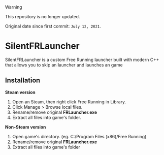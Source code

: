> [!WARNING]
> This repository is no longer updated.
>
> Original date since first commit: `July 12, 2021`.

# SilentFRLauncher
SilentFRLauncher is a custom Free Running launcher built with modern C++ that allows you to skip an launcher and launches an game

## Installation
**Steam version**
1. Open an Steam, then right click Free Running in Library.
2. Click Manage > Browse local files.
3. Rename/remove original **FRLauncher.exe**
4. Extract all files into game's folder.

**Non-Steam version**
1. Open game's directory. (eg. C:/Program Files (x86)/Free Running)
2. Rename/remove original **FRLauncher.exe**
3. Extract all files into game's folder
